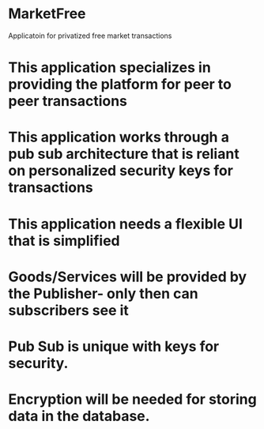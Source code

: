 # MarketFree
Applicatoin for privatized free market transactions
# This application specializes in providing the platform for peer to peer transactions
# This application works through a pub sub architecture that is reliant on personalized security keys for transactions
# This application needs a flexible UI that is simplified 
# Goods/Services will be provided by the Publisher- only then can subscribers see it
# Pub Sub is unique with keys for security. 
# Encryption will be needed for storing data in the database. 
